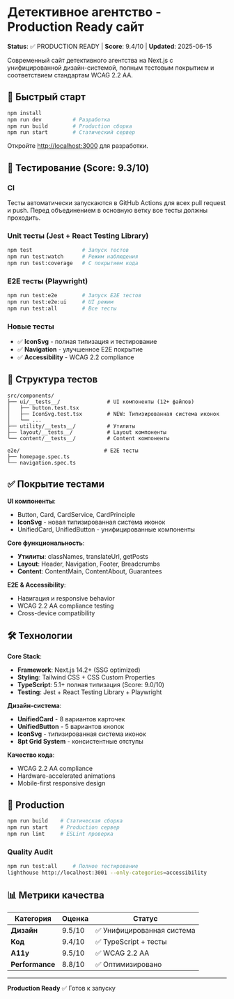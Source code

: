 # Детективное агентство - Production Ready сайт

**Status**: ✅ PRODUCTION READY | **Score**: 9.4/10 | **Updated**: 2025-06-15

Современный сайт детективного агентства на Next.js с унифицированной дизайн-системой, полным тестовым покрытием и соответствием стандартам WCAG 2.2 AA.

## 🚀 Быстрый старт

```bash
npm install
npm run dev          # Разработка
npm run build        # Production сборка
npm run start        # Статический сервер
```

Откройте [http://localhost:3000](http://localhost:3000) для разработки.

## 🧪 Тестирование (Score: 9.3/10)

### CI
Тесты автоматически запускаются в GitHub Actions для всех pull request и push. Перед объединением в основную ветку все тесты должны проходить.

### Unit тесты (Jest + React Testing Library)
```bash
npm test                # Запуск тестов
npm run test:watch      # Режим наблюдения
npm run test:coverage   # С покрытием кода
```

### E2E тесты (Playwright)
```bash
npm run test:e2e        # Запуск E2E тестов
npm run test:e2e:ui     # UI режим
npm run test:all        # Все тесты
```

### Новые тесты
- ✅ **IconSvg** - полная типизация и тестирование
- ✅ **Navigation** - улучшенное E2E покрытие
- ✅ **Accessibility** - WCAG 2.2 compliance

## 📁 Структура тестов

```
src/components/
├── ui/__tests__/               # UI компоненты (12+ файлов)
│   ├── button.test.tsx
│   ├── IconSvg.test.tsx        # NEW: Типизированная система иконок
│   └── ...
├── utility/__tests__/          # Утилиты
├── layout/__tests__/           # Layout компоненты
└── content/__tests__/          # Content компоненты

e2e/                           # E2E тесты
├── homepage.spec.ts
└── navigation.spec.ts
```

## ✅ Покрытие тестами

**UI компоненты**:
- Button, Card, CardService, CardPrinciple
- **IconSvg** - новая типизированная система иконок
- UnifiedCard, UnifiedButton - унифицированные компоненты

**Core функциональность**:
- **Утилиты**: classNames, translateUrl, getPosts
- **Layout**: Header, Navigation, Footer, Breadcrumbs
- **Content**: ContentMain, ContentAbout, Guarantees

**E2E & Accessibility**:
- Навигация и responsive behavior
- WCAG 2.2 AA compliance testing
- Cross-device compatibility

## 🛠 Технологии

**Core Stack**:
- **Framework**: Next.js 14.2+ (SSG optimized)
- **Styling**: Tailwind CSS + CSS Custom Properties
- **TypeScript**: 5.1+ полная типизация (Score: 9.0/10)
- **Testing**: Jest + React Testing Library + Playwright

**Дизайн-система**:
- **UnifiedCard** - 8 вариантов карточек
- **UnifiedButton** - 5 вариантов кнопок
- **IconSvg** - типизированная система иконок
- **8pt Grid System** - консистентные отступы

**Качество кода**:
- WCAG 2.2 AA compliance
- Hardware-accelerated animations
- Mobile-first responsive design

## 🔧 Production

```bash
npm run build    # Статическая сборка
npm run start    # Production сервер
npm run lint     # ESLint проверка
```

### Quality Audit
```bash
npm run test:all     # Полное тестирование
lighthouse http://localhost:3001 --only-categories=accessibility
```

## 📊 Метрики качества

| Категория | Оценка | Статус |
|-----------|--------|---------|
| **Дизайн** | 9.5/10 | ✅ Унифицированная система |
| **Код** | 9.4/10 | ✅ TypeScript + тесты |
| **A11y** | 9.5/10 | ✅ WCAG 2.2 AA |
| **Performance** | 8.8/10 | ✅ Оптимизировано |

---

**Production Ready** ✅ Готов к запуску
